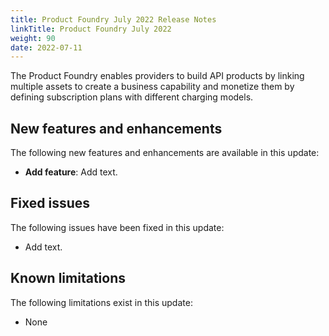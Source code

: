 ```yaml
---
title: Product Foundry July 2022 Release Notes
linkTitle: Product Foundry July 2022
weight: 90
date: 2022-07-11
---
```


The Product Foundry enables providers to build API products by linking multiple assets to create a business capability and monetize them by defining subscription plans with different charging models.

## New features and enhancements

The following new features and enhancements are available in this update:

* **Add feature**: Add text.

## Fixed issues

The following issues have been fixed in this update:

* Add text.

## Known limitations

The following limitations exist in this update:

* None
